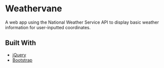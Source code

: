 # Weathervane

A web app using the National Weather Service API to display basic weather information for user-inputted coordinates.

## Built With

- [jQuery](https://jquery.com)
- [Bootstrap](https://getbootstrap.com)
